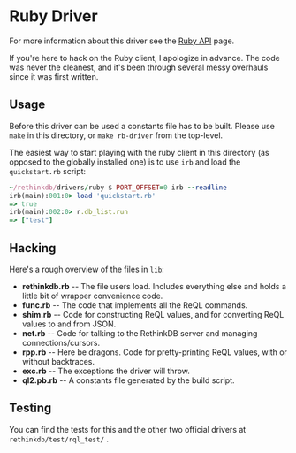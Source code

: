 # Ruby Driver

For more information about this driver see the [Ruby API](http://www.rethinkdb.com/api/ruby/) page.

If you're here to hack on the Ruby client, I apologize in advance.
The code was never the cleanest, and it's been through several messy
overhauls since it was first written.

## Usage

Before this driver can be used a constants file has to be built. Please
use `make` in this directory, or `make rb-driver` from the top-level.

The easiest way to start playing with the ruby client in this
directory (as opposed to the globally installed one) is to use `irb`
and load the `quickstart.rb` script:

```rb
~/rethinkdb/drivers/ruby $ PORT_OFFSET=0 irb --readline
irb(main):001:0> load 'quickstart.rb'
=> true
irb(main):002:0> r.db_list.run
=> ["test"]
```

## Hacking

Here's a rough overview of the files in `lib`:
* **rethinkdb.rb** -- The file users load.  Includes everything else
    and holds a little bit of wrapper convenience code.
* **func.rb** -- The code that implements all the ReQL commands.
* **shim.rb** -- Code for constructing ReQL values, and for converting
    ReQL values to and from JSON.
* **net.rb** -- Code for talking to the RethinkDB server and managing
    connections/cursors.
* **rpp.rb** -- Here be dragons.  Code for pretty-printing ReQL
    values, with or without backtraces.
* **exc.rb** -- The exceptions the driver will throw.
* **ql2.pb.rb** -- A constants file generated by the build script.

## Testing

You can find the tests for this and the other two official drivers at
`rethinkdb/test/rql_test/` .
